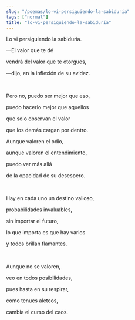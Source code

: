 ```yaml
---
slug: "/poemas/lo-vi-persiguiendo-la-sabiduria"
tags: ["normal"]
title: "lo-vi-persiguiendo-la-sabiduría"
---
```

Lo vi persiguiendo la sabiduría.

—El valor que te dé

vendrá del valor que te otorgues,

—dijo, en la inflexión de su avidez.

&nbsp;

Pero no, puedo ser mejor que eso,

puedo hacerlo mejor que aquellos

que solo observan el valor

que los demás cargan por dentro.

Aunque valoren el odio,

aunque valoren el entendimiento,

puedo ver más allá

de la opacidad de su desespero.

&nbsp;

Hay en cada uno un destino valioso,

probabilidades invaluables,

sin importar el futuro,

lo que importa es que hay varios

y todos brillan flamantes.

&nbsp;

Aunque no se valoren,

veo en todos posibilidades,

pues hasta en su respirar,

como tenues aleteos,

cambia el curso del caos.